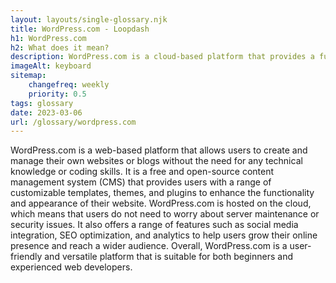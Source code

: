 ```yaml
--- 
layout: layouts/single-glossary.njk
title: WordPress.com - Loopdash
h1: WordPress.com
h2: What does it mean?
description: WordPress.com is a cloud-based platform that provides a fully managed WordPress experience, allowing users to easily create and manage websites without the need for technical expertise or server administration.
imageAlt: keyboard
sitemap:
	changefreq: weekly
	priority: 0.5
tags: glossary
date: 2023-03-06
url: /glossary/wordpress.com
---
```


WordPress.com is a web-based platform that allows users to create and manage their own websites or blogs without the need for any technical knowledge or coding skills. It is a free and open-source content management system (CMS) that provides users with a range of customizable templates, themes, and plugins to enhance the functionality and appearance of their website. WordPress.com is hosted on the cloud, which means that users do not need to worry about server maintenance or security issues. It also offers a range of features such as social media integration, SEO optimization, and analytics to help users grow their online presence and reach a wider audience. Overall, WordPress.com is a user-friendly and versatile platform that is suitable for both beginners and experienced web developers.

